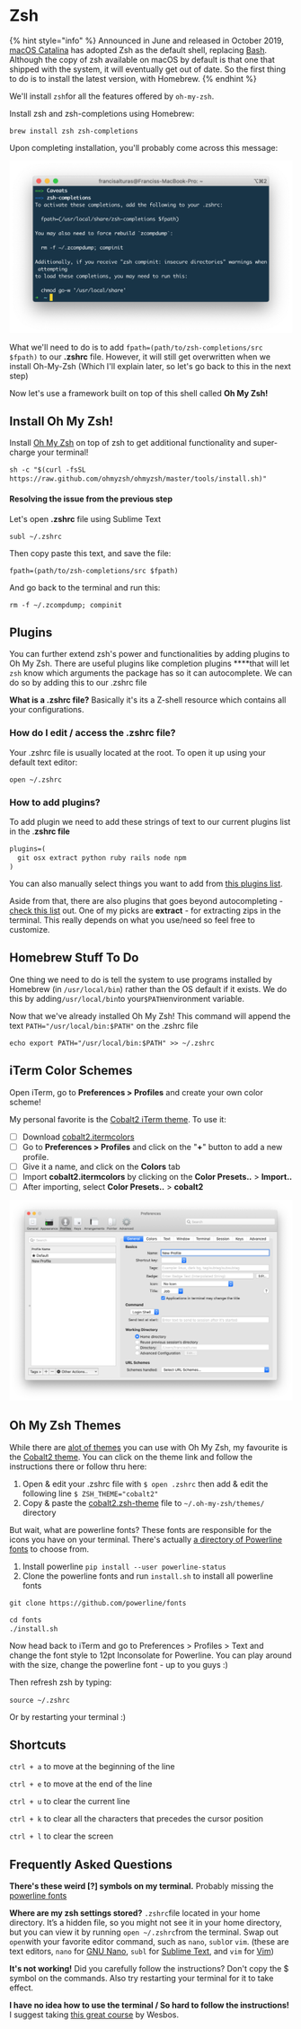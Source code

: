 # Zsh

{% hint style="info" %}
Announced in June and released in October 2019, [macOS Catalina](https://en.wikipedia.org/wiki/MacOS_Catalina) has adopted Zsh as the default shell, replacing [Bash](https://en.wikipedia.org/wiki/Bash_%28Unix_shell%29). Although the copy of zsh available on macOS by default is that one that shipped with the system, it will eventually get out of date. So the first thing to do is to install the latest version, with Homebrew.
{% endhint %}

We'll install `zsh`for all the features offered by `oh-my-zsh`.

Install zsh and zsh-completions using Homebrew:

```text
brew install zsh zsh-completions
```

Upon completing installation, you'll probably come across this message:

![](../../.gitbook/assets/screen-shot-2019-12-30-at-9.29.06-pm.png)

What we'll need to do is to add `fpath=(path/to/zsh-completions/src $fpath)` to our **.zshrc** file. However, it will still get overwritten when we install Oh-My-Zsh \(Which I'll explain later, so let's go back to this in the next step\) 

Now let's use a framework built on top of this shell called **Oh My Zsh!**

## Install Oh My Zsh!

Install [Oh My Zsh](http://ohmyz.sh/) on top of zsh to get additional functionality and super-charge your terminal!

```text
sh -c "$(curl -fsSL https://raw.github.com/ohmyzsh/ohmyzsh/master/tools/install.sh)"
```

#### Resolving the issue from the previous step

Let's open **.zshrc** file using Sublime Text

```text
subl ~/.zshrc
```

Then copy paste this text, and save the file:

```text
fpath=(path/to/zsh-completions/src $fpath)
```

And go back to the terminal and run this:

```text
rm -f ~/.zcompdump; compinit
```

## Plugins

You can further extend zsh's power and functionalities by adding plugins to Oh My Zsh. There are useful plugins like completion plugins ****that will let `zsh` know which arguments the package has so it can autocomplete. We can do so by adding this to our .zshrc file

**What is a .zshrc file?** Basically it's its a Z-shell resource which contains all your configurations.

### How do I edit / access the .zshrc file?

Your .zshrc file is usually located at the root. To open it up using your default text editor:

```text
open ~/.zshrc
```

### **How to add plugins?**

To add plugin we need to add these strings of text to our current plugins list in the .**zshrc file**

```text
plugins=(
  git osx extract python ruby rails node npm
)
```

You can also manually select things you want to add from [this plugins list](https://github.com/robbyrussell/oh-my-zsh/wiki/Plugins).

Aside from that, there are also plugins that goes beyond autocompleting - [check this list](https://github.com/robbyrussell/oh-my-zsh/wiki/Plugins-Overview) out. One of my picks are **extract** - for extracting zips in the terminal. This really depends on what you use/need so feel free to customize.

## Homebrew Stuff To Do

One thing we need to do is tell the system to use programs installed by Homebrew \(in `/usr/local/bin`\) rather than the OS default if it exists. We do this by adding`/usr/local/bin`to your`$PATH`environment variable.

Now that we've already installed Oh My Zsh! This command will append the text `PATH="/usr/local/bin:$PATH"` on the .zshrc file

```text
echo export PATH="/usr/local/bin:$PATH" >> ~/.zshrc
```

## iTerm Color Schemes

Open iTerm, go to **Preferences &gt; Profiles** and create your own color scheme! 

My personal favorite is the [Cobalt2 iTerm theme](https://github.com/wesbos/Cobalt2-iterm/blob/master/cobalt2.itermcolors). To use it:

* [ ] Download [cobalt2.itermcolors](https://raw.githubusercontent.com/wesbos/Cobalt2-iterm/master/cobalt2.itermcolors)
* [ ] Go to **Preferences &gt; Profiles** and click on the "**+**" button to add a new profile.
* [ ] Give it a name, and click on the **Colors** tab
* [ ] Import **cobalt2.itermcolors** by clicking on the **Color Presets..** &gt; **Import..**
* [ ] After importing, select **Color Presets..** &gt; **cobalt2**

![](../../.gitbook/assets/screen-shot-2019-12-30-at-10.22.32-pm.png)

## Oh My Zsh Themes

While there are [alot of themes](https://github.com/robbyrussell/oh-my-zsh/wiki/themes) you can use with Oh My Zsh, my favourite is the [Cobalt2 theme](https://github.com/wesbos/Cobalt2-iterm). You can click on the theme link and follow the instructions there or follow thru here:

1. Open & edit your .zshrc file with `$ open .zshrc` then add & edit the following line `$ ZSH_THEME="cobalt2"`
2. Copy & paste the [cobalt2.zsh-theme](https://raw.githubusercontent.com/wesbos/Cobalt2-iterm/master/cobalt2.zsh-theme) file to `~/.oh-my-zsh/themes/`  directory

But wait, what are powerline fonts? These fonts are responsible for the icons you have on your terminal. There's actually [a directory of Powerline fonts](https://github.com/powerline/fonts) to choose from.

1. Install powerline `pip install --user powerline-status`
2. Clone the powerline fonts and run `install.sh` to install all powerline fonts

```text
git clone https://github.com/powerline/fonts
```

```text
cd fonts
./install.sh
```

Now head back to iTerm and go to Preferences &gt; Profiles &gt; Text and change the font style to 12pt Inconsolate for Powerline. You can play around with the size, change the powerline font - up to you guys :\)

Then refresh zsh by typing:

`source ~/.zshrc`

Or by restarting your terminal :\)

## Shortcuts

`ctrl + a` to move at the beginning of the line

`ctrl + e` to move at the end of the line

`ctrl + u` to clear the current line

`ctrl + k` to clear all the characters that precedes the cursor position

`ctrl + l` to clear the screen

## Frequently Asked Questions

**There's these weird \[?\] symbols on my terminal.** Probably missing the [powerline fonts](https://github.com/powerline/fonts)

**Where are my zsh settings stored?** `.zshrc`file located in your home directory. It’s a hidden file, so you might not see it in your home directory, but you can view it by running `open ~/.zshrc`from the terminal. Swap out `open`with your favorite editor command, such as `nano`, `subl`or `vim`. \(these are text editors, `nano` for [GNU Nano](https://www.nano-editor.org/), `subl` for [Sublime Text](https://www.sublimetext.com/), and `vim` for [Vim](http://www.vim.org/)\)

**It's not working!** Did you carefully follow the instructions? Don't copy the $ symbol on the commands. Also try restarting your terminal for it to take effect.

**I have no idea how to use the terminal / So hard to follow the instructions!** I suggest taking [this great course](https://commandlinepoweruser.com) by Wesbos.

